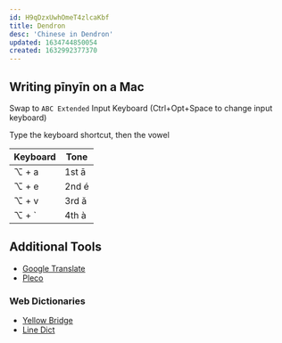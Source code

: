```yaml
---
id: H9qDzxUwhOmeT4zlcaKbf
title: Dendron
desc: 'Chinese in Dendron'
updated: 1634744850054
created: 1632992377370
---
```


## Writing pīnyīn on a Mac

Swap to `ABC Extended` Input Keyboard (Ctrl+Opt+Space to change input keyboard)

Type the keyboard shortcut, then the vowel

| Keyboard | Tone  |
| -------- | ----- |
| ⌥ + a    | 1st ā |
| ⌥ + e    | 2nd é |
| ⌥ + v    | 3rd ǎ |
| ⌥ + `    | 4th à |

## Additional Tools
- [Google Translate](https://translate.google.com/)
- [Pleco](https://www.pleco.com)

### Web Dictionaries

- [Yellow Bridge](https://www.yellowbridge.com/chinese/dictionary.php)
- [Line Dict](https://dict.naver.com/linedict/zhendict/#/cnen/home)